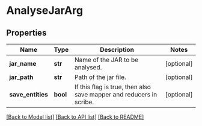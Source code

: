 # AnalyseJarArg

## Properties
Name | Type | Description | Notes
------------ | ------------- | ------------- | -------------
**jar_name** | **str** | Name of the JAR to be analysed. | [optional] 
**jar_path** | **str** | Path of the jar file. | [optional] 
**save_entities** | **bool** | If this flag is true, then also save mapper and reducers in scribe. | [optional] 

[[Back to Model list]](../README.md#documentation-for-models) [[Back to API list]](../README.md#documentation-for-api-endpoints) [[Back to README]](../README.md)



